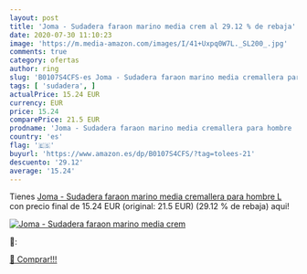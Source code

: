 ```yaml
---
layout: post
title: 'Joma - Sudadera faraon marino media crem al 29.12 % de rebaja'
date: 2020-07-30 11:10:23
image: 'https://m.media-amazon.com/images/I/41+Uxpq0W7L._SL200_.jpg'
comments: true
category: ofertas
author: ring
slug: 'B0107S4CFS-es Joma - Sudadera faraon marino media cremallera para hombre L'
tags: [ 'sudadera', ]
actualPrice: 15.24 EUR
currency: EUR
price: 15.24
comparePrice: 21.5 EUR
prodname: 'Joma - Sudadera faraon marino media cremallera para hombre  L'
country: 'es'
flag: '🇪🇸'
buyurl: 'https://www.amazon.es/dp/B0107S4CFS/?tag=tolees-21'
descuento: '29.12'
average: '15.24'
---
```


Tienes [Joma - Sudadera faraon marino media cremallera para hombre  L](https://www.amazon.es/dp/B0107S4CFS/?tag=tolees-21) con precio final de  15.24 EUR (original: 21.5 EUR) (29.12 %  de rebaja) aqui!

[![Joma - Sudadera faraon marino media crem](https://m.media-amazon.com/images/I/41+Uxpq0W7L._SL200_.jpg)](https://www.amazon.es/dp/B0107S4CFS/?tag=tolees-21)

🔎:


[🛒 Comprar!!!](https://www.amazon.es/dp/B0107S4CFS/?tag=tolees-21)
